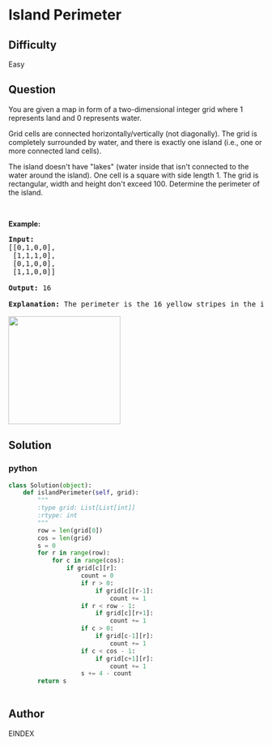 # Island Perimeter

## Difficulty
Easy

## Question
<p>You are given a map in form of a two-dimensional integer grid where 1 represents land and 0 represents water.</p>

<p>Grid cells are connected horizontally/vertically (not diagonally). The grid is completely surrounded by water, and there is exactly one island (i.e., one or more connected land cells).</p>

<p>The island doesn&#39;t have &quot;lakes&quot; (water inside that isn&#39;t connected to the water around the island). One cell is a square with side length 1. The grid is rectangular, width and height don&#39;t exceed 100. Determine the perimeter of the island.</p>

<p>&nbsp;</p>

<p><b>Example:</b></p>

<pre>
<strong>Input:</strong>
[[0,1,0,0],
 [1,1,1,0],
 [0,1,0,0],
 [1,1,0,0]]

<strong>Output:</strong> 16

<strong>Explanation:</strong> The perimeter is the 16 yellow stripes in the image below:

<img src="https://assets.leetcode.com/uploads/2018/10/12/island.png" style="width: 221px; height: 213px;" />
</pre>


## Solution
### python
```python
class Solution(object):
    def islandPerimeter(self, grid):
        """
        :type grid: List[List[int]]
        :rtype: int
        """
        row = len(grid[0])
        cos = len(grid)
        s = 0
        for r in range(row):
            for c in range(cos):
                if grid[c][r]:
                    count = 0
                    if r > 0:
                        if grid[c][r-1]:
                            count += 1
                    if r < row - 1:
                        if grid[c][r+1]:
                            count += 1
                    if c > 0:
                        if grid[c-1][r]:
                            count += 1
                    if c < cos - 1:
                        if grid[c+1][r]:
                            count += 1
                    s += 4 - count
        return s
        


```

## Author
EINDEX